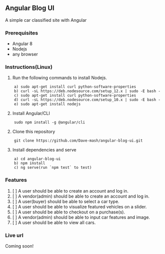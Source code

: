 ## Angular Blog UI
A simple car classified site with Angular

### Prerequisites
- Angular 8
- Nodejs
- any browser

### Instructions(Linux)
1. Run the following commands to install Nodejs.
```
    a) sudo apt-get install curl python-software-properties
    b) curl -sL https://deb.nodesource.com/setup_12.x | sudo -E bash -
    c) sudo apt-get install curl python-software-properties
    d) curl -sL https://deb.nodesource.com/setup_10.x | sudo -E bash -
    e) sudo apt-get install nodejs
```

2. Install Angular/CLI
```
    sudo npm install -g @angular/cli
```

2. Clone this repository
```
    git clone https://github.com/Dave-mash/angular-blog-ui.git
```
3. Install dependencies and serve
```
    a) cd angular-blog-ui
    b) npm install
    c) ng serve(run `npm test` to test)
```

### Features
1. [ ] A user should be able to create an account and log in.
2. [ ] A vendor(admin) should be able to create an account and log in.
3. [ ] A user(buyer) should be able to select a car type.
4. [ ] A user should be able to visualize featured vehicles on a slider.
5. [ ] A user should be able to checkout on a purchase(s).
6. [ ] A vendor(admin) should be able to input car features and image.
7. [ ] A user should be able to view all cars.

### Live url
Coming soon!
